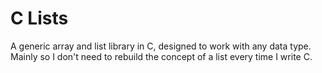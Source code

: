 # C Lists

A generic array and list library in C, designed to work with any data type.
Mainly so I don't need to rebuild the concept of a list every time I write C.
